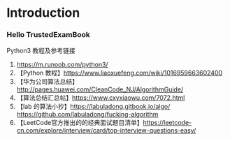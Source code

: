 # Introduction

### Hello TrustedExamBook

Python3 教程及参考链接

1. https://m.runoob.com/python3/
2. 【Python 教程】https://www.liaoxuefeng.com/wiki/1016959663602400
3. 【华为公司算法总结】http://pages.huawei.com/CleanCode_NJ/AlgorithmGuide/
4. 【算法总结汇总帖】https://www.cxyxiaowu.com/7072.html
5. 【lab 的算法小抄】https://labuladong.gitbook.io/algo/
    <br> https://github.com/labuladong/fucking-algorithm
6. 【LeetCode官方推出的的经典面试题目清单】https://leetcode-cn.com/explore/interview/card/top-interview-questions-easy/